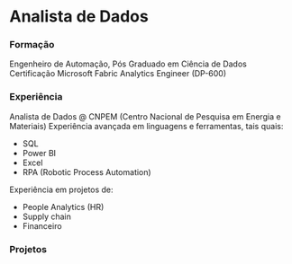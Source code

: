 # Analista de Dados

### Formação
Engenheiro de Automação, Pós Graduado em Ciência de Dados
Certificação Microsoft Fabric Analytics Engineer (DP-600)

### Experiência
Analista de Dados @ CNPEM (Centro Nacional de Pesquisa em Energia e Materiais)
Experiência avançada em linguagens e ferramentas, tais quais:
  - SQL
  - Power BI
  - Excel
  - RPA (Robotic Process Automation)

Experiência em projetos de:
  - People Analytics (HR)
  - Supply chain
  - Financeiro

### Projetos
